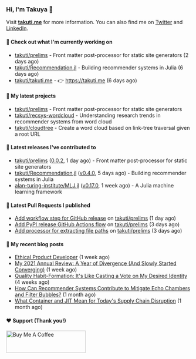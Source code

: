 ### Hi, I'm Takuya 👋

Visit **[takuti.me](https://takuti.me/)** for more information. You can also find me on [Twitter](https://twitter.com/takuti) and [LinkedIn](https://linkedin.com/in/takuti).

#### 👷 Check out what I'm currently working on


- [takuti/prelims](https://github.com/takuti/prelims) - Front matter post-processor for static site generators (2 days ago)
- [takuti/Recommendation.jl](https://github.com/takuti/Recommendation.jl) - Building recommender systems in Julia (6 days ago)
- [takuti/takuti.me](https://github.com/takuti/takuti.me) - :point_right: https://takuti.me (6 days ago)

#### 🌱 My latest projects


- [takuti/prelims](https://github.com/takuti/prelims) - Front matter post-processor for static site generators
- [takuti/recsys-wordcloud](https://github.com/takuti/recsys-wordcloud) - Understanding research trends in recommender systems from word cloud
- [takuti/cloudtree](https://github.com/takuti/cloudtree) - Create a word cloud based on link-tree traversal given a root URL

#### 🔭 Latest releases I've contributed to


- [takuti/prelims](https://github.com/takuti/prelims) ([0.0.2](https://github.com/takuti/prelims/releases/tag/0.0.2), 1 day ago) - Front matter post-processor for static site generators
- [takuti/Recommendation.jl](https://github.com/takuti/Recommendation.jl) ([v0.4.0](https://github.com/takuti/Recommendation.jl/releases/tag/v0.4.0), 5 days ago) - Building recommender systems in Julia
- [alan-turing-institute/MLJ.jl](https://github.com/alan-turing-institute/MLJ.jl) ([v0.17.0](https://github.com/alan-turing-institute/MLJ.jl/releases/tag/v0.17.0), 1 week ago) - A Julia machine learning framework

#### 🔨 Latest Pull Requests I published


- [Add workflow step for GitHub release](https://github.com/takuti/prelims/pull/5) on [takuti/prelims](https://github.com/takuti/prelims) (1 day ago)
- [Add PyPI release GitHub Actions flow](https://github.com/takuti/prelims/pull/4) on [takuti/prelims](https://github.com/takuti/prelims) (3 days ago)
- [Add processor for extracting file paths](https://github.com/takuti/prelims/pull/3) on [takuti/prelims](https://github.com/takuti/prelims) (3 days ago)

#### 📜 My recent blog posts

- [Ethical Product Developer](https://takuti.me/note/ethical-product-developer/) (1 week ago)
- [My 2021 Annual Review: A Year of Divergence (And Slowly Started Converging)](https://takuti.me/note/annual-review-2021/) (1 week ago)
- [Quality Habit-Formation: It&#39;s Like Casting a Vote on My Desired Identity](https://takuti.me/note/atomic-habits/) (4 weeks ago)
- [How Can Recommender Systems Contribute to Mitigate Echo Chambers and Filter Bubbles?](https://takuti.me/note/recsys-2021-echo-chambers-and-filter-bubbles/) (1 month ago)
- [What Container and JIT Mean for Today&#39;s Supply Chain Disruption](https://takuti.me/note/supply-chain-disruption/) (1 month ago)

#### ❤️ Support (Thank you!)

<a href="https://www.buymeacoffee.com/takuti" target="_blank"><img src="https://cdn.buymeacoffee.com/buttons/v2/default-yellow.png" alt="Buy Me A Coffee" style="height: 60px !important;width: 217px !important;" ></a>
